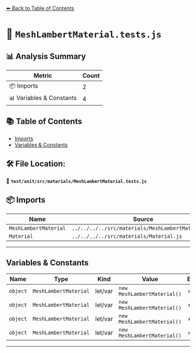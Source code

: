 [⬅️ Back to Table of Contents](../../../../index.md)

# 📄 `MeshLambertMaterial.tests.js`

## 📊 Analysis Summary

| Metric | Count |
|--------|-------|
| 📦 Imports | 2 |
| 📊 Variables & Constants | 4 |

## 📚 Table of Contents

- [Imports](#imports)
- [Variables & Constants](#variables-constants)

## 🛠️ File Location:
📂 **`test/unit/src/materials/MeshLambertMaterial.tests.js`**

## 📦 Imports

| Name | Source |
|------|--------|
| `MeshLambertMaterial` | `../../../../src/materials/MeshLambertMaterial.js` |
| `Material` | `../../../../src/materials/Material.js` |


---

## Variables & Constants

| Name | Type | Kind | Value | Exported |
|------|------|------|-------|----------|
| `object` | `MeshLambertMaterial` | let/var | `new MeshLambertMaterial()` | ✗ |
| `object` | `MeshLambertMaterial` | let/var | `new MeshLambertMaterial()` | ✗ |
| `object` | `MeshLambertMaterial` | let/var | `new MeshLambertMaterial()` | ✗ |
| `object` | `MeshLambertMaterial` | let/var | `new MeshLambertMaterial()` | ✗ |


---